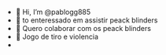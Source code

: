 - 👋 Hi, I’m @pablogg885
- 👀 to enteressado em assistir peack blinders
- 🌱 Quero colaborar com os peack blinders
- 💞️ Jogo de tiro e violencia 
- 

<!---
pablogg885/pablogg885 is a ✨ special ✨ repository because its `README.md` (this file) appears on your GitHub profile.
You can click the Preview link to take a look at your changes.
--->
